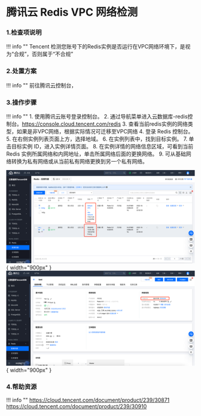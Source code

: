 # 腾讯云 Redis VPC 网络检测

### 1.检查项说明
!!! info ""
    Tencent  检测您账号下的Redis实例是否运行在VPC网络环境下，是视为“合规”，否则属于“不合规”

### 2.处置方案
!!! info ""
    前往腾讯云控制台，

### 3.操作步骤
!!! info ""
    1. 使用腾讯云账号登录控制台。
    2. 通过导航菜单进入云数据库-redis控制台。https://console.cloud.tencent.com/redis
    3. 查看当前redis实例的网络类型，如果是非VPC网络，根据实际情况可迁移至VPC网络
    4. 登录 Redis 控制台。
    5. 在右侧实例列表页面上方，选择地域。
    6. 在实例列表中，找到目标实例。
    7. 单击目标实例 ID，进入实例详情页面。
    8. 在实例详情的网络信息区域，可看到当前 Redis 实例所属网络和内网地址，单击所属网络后面的更换网络。
    9. 可从基础网络转换为私有网络或从当前私有网络更换到另一个私有网络。

![处置方案-查看当前网络类型](../../img/suggest/tencent/redis-network-type.png){ width="900px" }
![处置方案-修改redis网络类型](../../img/suggest/tencent/redis-change-network.png){ width="900px" }

### 4.帮助资源
!!! info ""
    https://cloud.tencent.com/document/product/239/30871
    https://cloud.tencent.com/document/product/239/30910
    